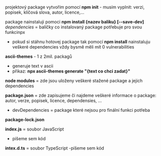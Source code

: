projektový package vytvořím pomocí **npm init**
                    - musím vyplnit: verzi, popisek, klíčová slova, autor, licence,...

package nainstaluji pomoci **npm install {nazev baliku} [--save-dev]**
*dependencies* = balíčky co instalovaný package potřebuje pro svou funkcinpx
- pokud si stáhnu hotovej package tak pomocí **npm install** nainstaluju veškeré dependencies
vždy bysmě měli mít 0 vulnerabilities

**ascii-themes** - 1 z 2mil. packagů
 - generuje text v ascii
 - přikaz: **npx ascii-themes generate "{text co chci zadat}"**

**node modules**
 = zde jsou uloženy veškeré stažené package a jejich dependencies

**package.json**
  = zde zapisujeme či najdeme veškeré informace o package: autor, verze, popisek, licence, dependensies, ...
  - devDependencies = package které nejsou pro finální funkci potřeba

**package-lock.json**



**index.js**
 = soubor JavaScript
 - píšeme sem kód

**intex.d.ts**
 = soubor TypeScript
 -píšeme sem kód



